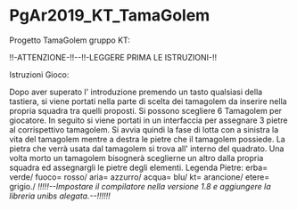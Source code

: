 # PgAr2019_KT_TamaGolem
Progetto TamaGolem gruppo KT:

!!-ATTENZIONE-!!--!!-LEGGERE PRIMA LE ISTRUZIONI-!!

Istruzioni Gioco:

Dopo aver superato l' introduzione premendo un tasto qualsiasi della tastiera, si viene portati nella parte di scelta dei tamagolem da inserire nella propria squadra tra quelli proposti.
Si possono scegliere 6 Tamagolem per giocatore.
In seguito si viene portati in un interfaccia per assegnare 3 pietre al corrispettivo tamagolem.
Si avvia quindi la fase di lotta con a sinistra la vita del tamagolem mentre a destra le pietre che il tamagolem possiede.
La pietra che verrà usata dal tamagolem si trova all' interno del quadrato.
Una volta morto un tamagolem bisognerà sceglierne un altro dalla propria squadra ed assegnargli le pietre degli elementi.
Legenda Pietre:
erba= verde/
fuoco= rosso/
aria= azzurro/
acqua= blu/
kt= arancione/
etere= grigio./
_!!!!!--Impostare il compilatore nella versione 1.8 e aggiungere la libreria unibs alegata.--!!!!!!_

